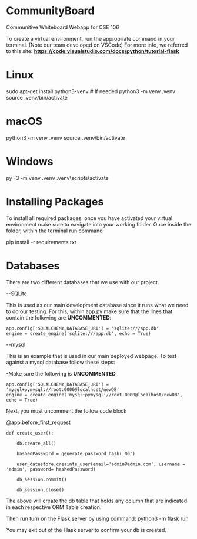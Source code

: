 # CommunityBoard
Communitive Whiteboard Webapp for CSE 106

To create a virtual environment, run the appropriate command in your terminal. (Note our team developed on VSCode)
For more info, we referred to this site: **https://code.visualstudio.com/docs/python/tutorial-flask**

# Linux
sudo apt-get install python3-venv    # If needed
python3 -m venv .venv
source .venv/bin/activate

# macOS
python3 -m venv .venv
source .venv/bin/activate

# Windows
py -3 -m venv .venv
.venv\scripts\activate

# Installing Packages

To install all required packages, once you have activated your virtual environment make sure to navigate into your working folder. Once inside the folder, within the terminal run command 

pip install -r requirements.txt

# Databases

There are two different databases that we use with our project.

--SQLite

This is used as our main development database since it runs what we need to do our testing. For this, within app.py make sure that the lines that contain the following are   **UNCOMMENTED**:
  ```
  app.config['SQLALCHEMY_DATABASE_URI'] = 'sqlite:///app.db'
  engine = create_engine('sqlite:///app.db', echo = True)
  ```

--mysql

This is an example that is used in our main deployed webpage. To test against a mysql database follow these steps:

  -Make sure the following is **UNCOMMENTED**
  ```
  app.config['SQLALCHEMY_DATABASE_URI'] = 'mysql+pymysql://root:0000@localhost/newDB'
  engine = create_engine('mysql+pymysql://root:0000@localhost/newDB', echo = True)
  ```
Next, you must uncomment the follow code block

 @app.before_first_request
 
 ```
 def create_user():

     db.create_all()
     
     hashedPassword = generate_password_hash('00')
     
     user_datastore.creainte_user(email='admin@admin.com', username = 'admin', password= hashedPassword)
     
     db_session.commit()
     
     db_session.close()
  ```

   The above will create the db table that holds any column that are indicated in each respective ORM Table creation.
   
   Then run turn on the Flask server by using command: python3 -m flask run
   
   You may exit out of the Flask server to confirm your db is created.
